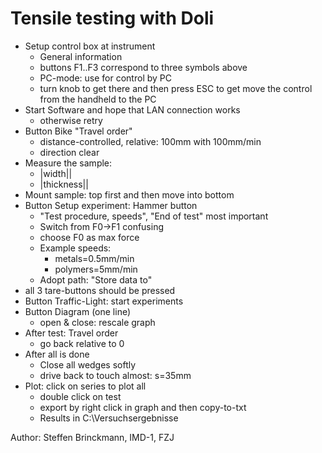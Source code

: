 # Tensile testing with Doli

- Setup control box at instrument
  - General information
  - buttons F1..F3 correspond to three symbols above
  - PC-mode: use for control by PC
  - turn knob to get there and then press ESC to get move the control from the handheld to the PC
- Start Software and hope that LAN connection works
  - otherwise retry
- Button Bike "Travel order"
  - distance-controlled, relative: 100mm with 100mm/min
  - direction clear
- Measure the sample:
  - |width||
  - |thickness||
- Mount sample: top first and then move into bottom
- Button Setup experiment: Hammer button
  - "Test procedure, speeds", "End of test" most important
  - Switch from F0->F1 confusing
  - choose F0 as max force
  - Example speeds:
    - metals=0.5mm/min
    - polymers=5mm/min
  - Adopt path: "Store data to"
- all 3 tare-buttons should  be pressed
- Button Traffic-Light: start experiments
- Button Diagram (one line)
  - open & close: rescale graph
- After test: Travel order
  - go back relative to 0
- After all is done
  - Close all wedges softly
  - drive back to touch almost: s=35mm
- Plot: click on series to plot all
  - double click on test
  - export by right click in graph and then copy-to-txt
  - Results in C:\Versuchsergebnisse

Author: Steffen Brinckmann, IMD-1, FZJ
<!--- version:1.0 |filename|| -->
